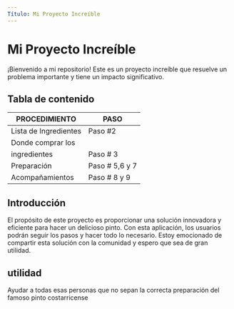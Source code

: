 ```yaml
---
Título: Mi Proyecto Increíble
---
```


# Mi Proyecto Increíble

¡Bienvenido a mi repositorio! Este es un proyecto increíble que resuelve un problema importante y tiene un impacto significativo.

## Tabla de contenido

|     PROCEDIMIENTO        |  PASO               |
|--------------------------|---------------------|
| Lista de Ingredientes    |  Paso #2
| Donde comprar los
|  ingredientes            | Paso # 3            |
| Preparación              | Paso # 5,6 y 7      |  
| Acompañamientos          | Paso # 8 y 9        |
 


## Introducción

El propósito de este proyecto es proporcionar una solución innovadora y eficiente para hacer un delicioso pinto. Con esta aplicación, los usuarios podrán seguir los pasos y hacer todo lo necesario. Estoy emocionado de compartir esta solución con la comunidad y espero que sea de gran utilidad.

## utilidad

Ayudar a todas esas personas que no sepan la correcta preparación del famoso pinto costarricense



